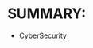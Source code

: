 # SUMMARY:

* [CyberSecurity](https://github.com/juliaRobertav/CyberSecurity/blob/main/studyCyber/README.md)
